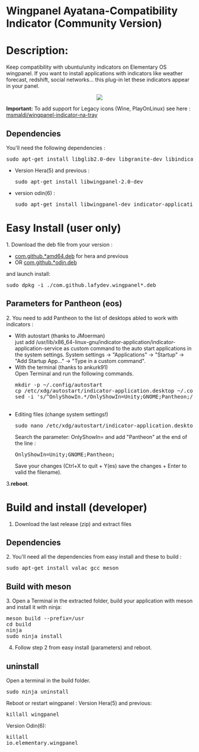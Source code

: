 # Wingpanel Ayatana-Compatibility Indicator (Community Version)

<h1>Description:</h1>
Keep compatibility with ubuntu/unity indicators on Elementary OS wingpanel.
If you want to install applications with indicators like weather forecast, redshift, social networks... this plug-in let these indicators appear in your panel.

<p align="center"><img src="screenshot.png"/> </p>

<b>Important:</b> To add support for Legacy icons (Wine, PlayOnLinux) see here : <a href="https://github.com/msmaldi/wingpanel-indicator-na-tray">msmaldi/wingpanel-indicator-na-tray</a>

<h2>Dependencies</h2>

You'll need the following dependencies :

<pre>sudo apt-get install libglib2.0-dev libgranite-dev libindicator3-dev </pre>

- Version Hera(5) and previous :
  
  <pre>sudo apt-get install libwingpanel-2.0-dev</pre>

- version odin(6) : 
  
  <pre>sudo apt-get install libwingpanel-dev indicator-application</pre>

<h1>Easy Install (user only)</h1>
1. Download the deb file from your version :

- <a href="https://github.com/Lafydev/wingpanel-indicator-ayatana/blob/master/com.github.lafydev.wingpanel-indicator-ayatana_2.0.7_amd64.deb">com.github.*amd64.deb</a> for hera and previous  
- OR <a href="https://github.com/Lafydev/wingpanel-indicator-ayatana/blob/master/com.github.lafydev.wingpanel-indicator-ayatana_2.0.7_odin.deb">com.github.*odin.deb</a>  

and launch install:<br/>

<pre>sudo dpkg -i ./com.github.lafydev.wingpanel*.deb</pre>

<h2>Parameters for Pantheon (eos)</h2>
2. You need to add Pantheon to the list of desktops abled to work with indicators :<br/>
<ul>
<li>With autostart (thanks to JMoerman) </li>
just add /usr/lib/x86_64-linux-gnu/indicator-application/indicator-application-service as custom command to the auto start applications in the system settings.
System settings -> "Applications" -> "Startup" -> "Add Startup App…" -> "Type in a custom command".
<br/>

<li>With the terminal (thanks to ankurk91) </li>
Open Terminal and run the following commands.
<pre>mkdir -p ~/.config/autostart
cp /etc/xdg/autostart/indicator-application.desktop ~/.config/autostart/
sed -i 's/^OnlyShowIn.*/OnlyShowIn=Unity;GNOME;Pantheon;/' ~/.config/autostart/indicator-application.desktop
</pre><br/>

<li>Editing files (change system settings!)</li>
<pre>sudo nano /etc/xdg/autostart/indicator-application.desktop</pre>
Search the parameter: OnlyShowIn= and add "Pantheon" at the end of the line : 
<pre>OnlyShowIn=Unity;GNOME;Pantheon;</pre>
Save your changes (Ctrl+X to quit + Y(es) save the changes + Enter to valid the filename).<br/>
</ul>

3.<b>reboot</b>.

<h1>Build and install (developer)</h1>

1. Download the last release (zip) and extract files 

<h2>Dependencies</h2>
2. You'll need all the dependencies from easy install and these to build : 
<pre>sudo apt-get install valac gcc meson </pre/>

<h2>Build with meson</h2>
3. Open a Terminal in the extracted folder, build your application with meson and install it with ninja:<br/>

<pre>meson build --prefix=/usr
cd build
ninja
sudo ninja install
</pre>

4. Follow step 2 from easy install (parameters) and reboot.

<h2>uninstall</h2>
Open a terminal in the build folder.
<pre>sudo ninja uninstall</pre>

Reboot or restart wingpanel : 
Version Hera(5) and previous:  <pre>killall wingpanel</pre>
Version Odin(6): <pre>killall io.elementary.wingpanel</pre>
